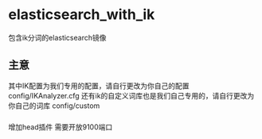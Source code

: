 # elasticsearch_with_ik
包含ik分词的elasticsearch镜像

## 主意

其中IK配置为我们专用的配置，请自行更改为你自己的配置 config/IKAnalyzer.cfg
还有ik的自定义词库也是我们自己专用的，请自行更改为你自己的词库  config/custom

### 
增加head插件 需要开放9100端口